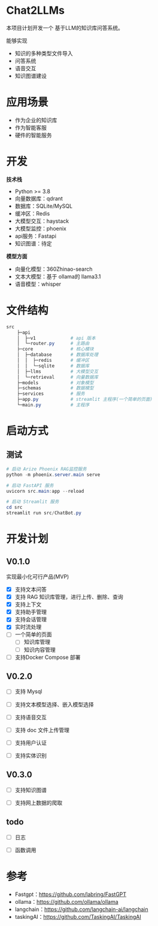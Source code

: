 # Chat2LLMs
本项目计划开发一个 基于LLM的知识库问答系统。

能够实现
- 知识的多种类型文件导入
- 问答系统
- 语音交互
- 知识图谱建设

# 应用场景
- 作为企业的知识库
- 作为智能客服
- 硬件的智能服务

# 开发
**技术栈**
- Python >= 3.8
- 向量数据库：qdrant
- 数据库：SQLite/MySQL
- 缓冲区：Redis
- 大模型交互：haystack
- 大模型监控：phoenix
- api服务：Fastapi
- 知识图谱：待定

**模型方面**
- 向量化模型：360Zhinao-search
- 文本大模型：基于 ollama的 llama3.1
- 语音模型：whisper
  
# 文件结构
```powershell
src
    ├─api
    │  ├─v1             # api 版本
    │  └─router.py      # 主路由
    ├─core              # 核心模块
    │  ├─database       # 数据库处理
    │  │  ├─redis       # 缓冲区
    │  │  └─sqlite      # 数据库
    │  ├─llms           # 大模型交互
    │  └─retrieval      # 向量数据库
    ├─models            # 对象模型
    ├─schemas           # 数据模型
    ├─services          # 服务   
    ├─app.py            # streamlit 主程序(一个简单的页面)
    └─main.py           # 主程序

```

# 启动方式
## 测试
```powershell
# 启动 Arize Phoenix RAG监控服务
python -m phoenix.server.main serve

# 启动 FastAPI 服务
uvicorn src.main:app --reload

# 启动 Streamlit 服务
cd src
streamlit run src/ChatBot.py
```


# 开发计划
## V0.1.0
实现最小化可行产品(MVP)
- [x] 支持文本问答
- [x] 支持 RAG 知识库管理，进行上传、删除、查询
- [x] 支持上下文
- [x] 支持助手管理
- [x] 支持会话管理
- [x] 实时流处理
- [ ] 一个简单的页面
  - [ ] 知识库管理
  - [ ] 知识内容管理
- [ ] 支持Docker Compose 部署

## V0.2.0
- [ ] 支持 Mysql

- [ ] 支持文本模型选择、嵌入模型选择
- [ ] 支持语音交互
- [ ] 支持 doc 文件上传管理
- [ ] 支持用户认证
- [ ] 支持实体识别

## V0.3.0
- [ ] 支持知识图谱
- [ ] 支持网上数据的爬取


## todo
- [ ] 日志
- [ ] 函数调用
  

# 参考
- Fastgpt：https://github.com/labring/FastGPT
- ollama：https://github.com/ollama/ollama
- langchain：https://github.com/langchain-ai/langchain
- taskingAI：https://github.com/TaskingAI/TaskingAI